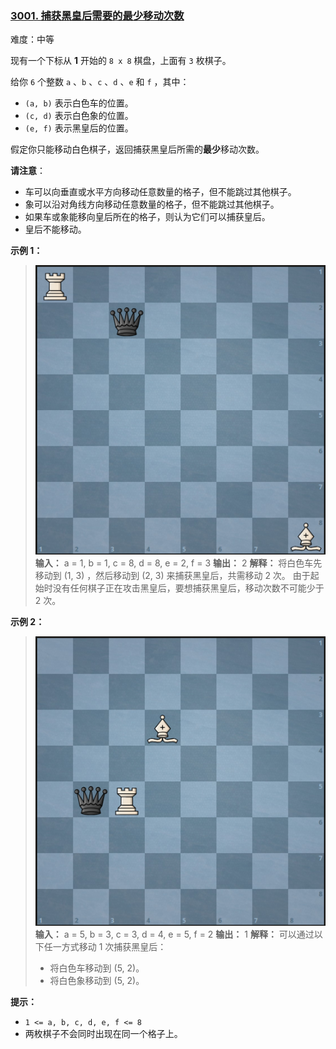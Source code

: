 ### [3001\. 捕获黑皇后需要的最少移动次数](https://leetcode.cn/problems/minimum-moves-to-capture-the-queen/)

难度：中等

现有一个下标从 **1** 开始的 `8 x 8` 棋盘，上面有 `3` 枚棋子。

给你 `6` 个整数 `a` 、`b` 、`c` 、`d` 、`e` 和 `f` ，其中：

- `(a, b)` 表示白色车的位置。
- `(c, d)` 表示白色象的位置。
- `(e, f)` 表示黑皇后的位置。

假定你只能移动白色棋子，返回捕获黑皇后所需的**最少**移动次数。

**请注意**：

- 车可以向垂直或水平方向移动任意数量的格子，但不能跳过其他棋子。
- 象可以沿对角线方向移动任意数量的格子，但不能跳过其他棋子。
- 如果车或象能移向皇后所在的格子，则认为它们可以捕获皇后。
- 皇后不能移动。

**示例 1：**

> ![](./assets/img/Question3001_01.png)
> **输入：** a = 1, b = 1, c = 8, d = 8, e = 2, f = 3
> **输出：** 2
> **解释：** 将白色车先移动到 (1, 3) ，然后移动到 (2, 3) 来捕获黑皇后，共需移动 2 次。
> 由于起始时没有任何棋子正在攻击黑皇后，要想捕获黑皇后，移动次数不可能少于 2 次。

**示例 2：**

> ![](./assets/img/Question3001_02.png)
> **输入：** a = 5, b = 3, c = 3, d = 4, e = 5, f = 2
> **输出：** 1
> **解释：** 可以通过以下任一方式移动 1 次捕获黑皇后：
>
> - 将白色车移动到 (5, 2)。
> - 将白色象移动到 (5, 2)。

**提示：**

- `1 <= a, b, c, d, e, f <= 8`
- 两枚棋子不会同时出现在同一个格子上。

